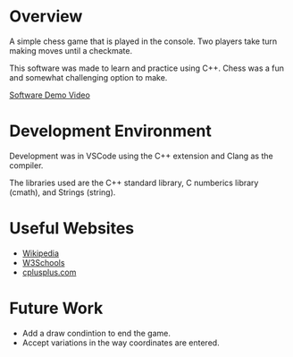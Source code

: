 # Overview

A simple chess game that is played in the console. Two players take turn making moves until a checkmate.

This software was made to learn and practice using C++. Chess was a fun and somewhat challenging option to make.

[Software Demo Video](http://youtube.link.goes.here)

# Development Environment

Development was in VSCode using the C++ extension and Clang as the compiler.

The libraries used are the C++ standard library, C numberics library (cmath), and Strings (string).

# Useful Websites

- [Wikipedia](https://en.wikipedia.org/wiki/C%2B%2B)
- [W3Schools](https://www.w3schools.com/cpp/)
- [cplusplus.com](https://cplusplus.com/reference/stl/)

# Future Work

- Add a draw condintion to end the game.
- Accept variations in the way coordinates are entered.
